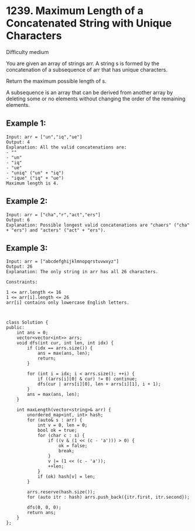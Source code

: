 # 1239. Maximum Length of a Concatenated String with Unique Characters
Difficulty medium

You are given an array of strings arr. A string s is formed by the concatenation of a subsequence of arr that has unique characters.

Return the maximum possible length of s.

A subsequence is an array that can be derived from another array by deleting some or no elements without changing the order of the remaining elements.


## Example 1:
```
Input: arr = ["un","iq","ue"]
Output: 4
Explanation: All the valid concatenations are:
- ""
- "un"
- "iq"
- "ue"
- "uniq" ("un" + "iq")
- "ique" ("iq" + "ue")
Maximum length is 4.
```


## Example 2:
```
Input: arr = ["cha","r","act","ers"]
Output: 6
Explanation: Possible longest valid concatenations are "chaers" ("cha" + "ers") and "acters" ("act" + "ers").
```


## Example 3:
```
Input: arr = ["abcdefghijklmnopqrstuvwxyz"]
Output: 26
Explanation: The only string in arr has all 26 characters.
```
 

```
Constraints:

1 <= arr.length <= 16
1 <= arr[i].length <= 26
arr[i] contains only lowercase English letters.
```


#
```
class Solution {
public:
    int ans = 0;
    vector<vector<int>> arrs;
    void dfs(int cur, int len, int idx) {
        if (idx == arrs.size()) {
            ans = max(ans, len);
            return;
        }

        for (int i = idx; i < arrs.size(); ++i) {
            if ((arrs[i][0] & cur) != 0) continue;
            dfs(cur | arrs[i][0], len + arrs[i][1], i + 1);
        }
        ans = max(ans, len);
    }
    
    int maxLength(vector<string>& arr) {
        unordered_map<int, int> hash;
        for (auto& s : arr) {
            int v = 0, len = 0;
            bool ok = true;
            for (char c : s) {
                if ((v & (1 << (c - 'a'))) > 0) {
                    ok = false;
                    break;
                }
                v |= (1 << (c - 'a'));
                ++len;
            }
            if (ok) hash[v] = len;
        }

        arrs.reserve(hash.size());
        for (auto itr : hash) arrs.push_back({itr.first, itr.second});

        dfs(0, 0, 0);
        return ans;
    }
};
```